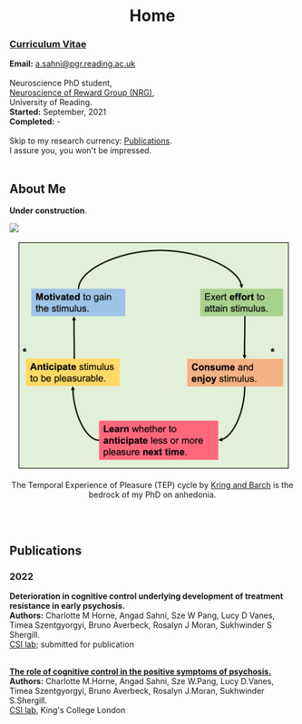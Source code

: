 <h1 align="center"> Home </h1>

### [Curriculum Vitae](https://angadsahni93.github.io/pdfs/CV.pdf)
**Email:** <a href= "mailto: a.sahni@pgr.reading.ac.uk">a.sahni@pgr.reading.ac.uk</a> 
<br>
<br>
Neuroscience PhD student,<br>
[Neuroscience of Reward Group (NRG)](https://www.nrg-lab.co.uk/),<br> 
University of Reading.<br>
**Started:** September, 2021 <br>
**Completed:** - 
<br>
<br>
Skip to my research currency: [Publications](README.md#publications).<br>I assure you, you won't be impressed.
<br>
<br>

## About Me
**Under construction**.

![](https://c.tenor.com/v74OLsf4a7UAAAAM/agnes-sorry.gif)

<p align="center"><img src="imgs/tep_comp.png" style="height:400px"><br><br>
  The Temporal Experience of Pleasure (TEP) cycle by <a href="https://www.ncbi.nlm.nih.gov/pmc/articles/PMC4020953/">Kring and Barch</a> is the bedrock of my PhD on anhedonia.
  </p>

<!-- My first degree was an integrated-MSc in Neuroscience from UCL. -->

<br>
<br>

## Publications

### 2022
**Deterioration in cognitive control underlying development of treatment resistance in early psychosis.** <br>
**Authors:** Charlotte M Horne, Angad Sahni, Sze W Pang, Lucy D Vanes, Timea Szentgyorgyi, Bruno Averbeck, Rosalyn J Moran, Sukhwinder S Shergill.<br>
[CSI lab](http://www.csilab.org/); submitted for publication
<br>
<br>

**[The role of cognitive control in the positive symptoms of psychosis.](https://doi.org/10.1016/j.nicl.2022.103004)** <br>
**Authors:** Charlotte M.Horne, Angad Sahni, Sze W.Pang, Lucy D.Vanes, Timea Szentgyorgyi, Bruno Averbeck, Rosalyn J.Moran, Sukhwinder S.Shergill. <br>
[CSI lab](http://www.csilab.org/), King's College London


<br>  
<br>  
<br>  
<br>  
<br>  
<br>  
